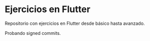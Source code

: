 # Ejercicios en Flutter

Repositorio con ejercicios en Flutter desde básico hasta avanzado.

Probando signed commits.

